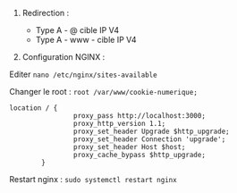 1. Redirection :
    - Type A - @ cible IP V4
    - Type A - www - cible IP V4

2. Configuration NGINX : 

Editer ```nano /etc/nginx/sites-available```

Changer le root : 
```root /var/www/cookie-numerique;```

```
location / {
                proxy_pass http://localhost:3000;
                proxy_http_version 1.1;
                proxy_set_header Upgrade $http_upgrade;
                proxy_set_header Connection 'upgrade';
                proxy_set_header Host $host;
                proxy_cache_bypass $http_upgrade;
        }
```

Restart nginx : ```sudo systemctl restart nginx```
